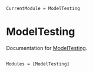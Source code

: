 ```@meta
CurrentModule = ModelTesting
```

# ModelTesting

Documentation for [ModelTesting](https://github.com/BenChung/ModelTesting.jl).

```@index
```

```@autodocs
Modules = [ModelTesting]
```
